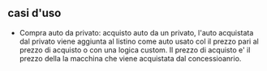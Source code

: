 ## casi d'uso

- Compra auto da privato: acquisto auto da un privato, l'auto acquistata dal privato viene aggiunta al listino come auto usato col il prezzo pari al prezzo di acquisto o con una logica custom. Il prezzo di acquisto e' il prezzo della la macchina che viene acquistata dal concessioanrio. 
